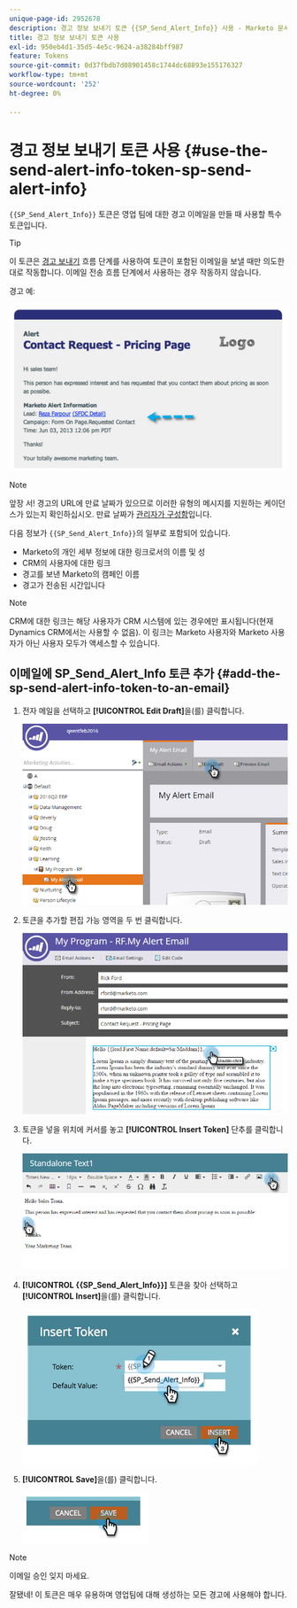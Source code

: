 ```yaml
---
unique-page-id: 2952678
description: 경고 정보 보내기 토큰 {{SP_Send_Alert_Info}} 사용 - Marketo 문서 - 제품 설명서
title: 경고 정보 보내기 토큰 사용
exl-id: 950eb4d1-35d5-4e5c-9624-a38284bff987
feature: Tokens
source-git-commit: 0d37fbdb7d08901458c1744dc68893e155176327
workflow-type: tm+mt
source-wordcount: '252'
ht-degree: 0%

---
```


# 경고 정보 보내기 토큰 사용 {#use-the-send-alert-info-token-sp-send-alert-info}

`{{SP_Send_Alert_Info}}` 토큰은 영업 팀에 대한 경고 이메일을 만들 때 사용할 특수 토큰입니다.

>[!TIP]
>
>이 토큰은 [경고 보내기](/help/marketo/product-docs/core-marketo-concepts/smart-campaigns/flow-actions/send-alert.md) 흐름 단계를 사용하여 토큰이 포함된 이메일을 보낼 때만 의도한 대로 작동합니다. 이메일 전송 흐름 단계에서 사용하는 경우 작동하지 않습니다.

경고 예:

![](assets/image2014-9-25-15-3a17-3a58.png)

>[!NOTE]
>
>앞장 서! 경고의 URL에 만료 날짜가 있으므로 이러한 유형의 메시지를 지원하는 케이던스가 있는지 확인하십시오. 만료 날짜가 [관리자가 구성함](/help/marketo/product-docs/administration/settings/edit-link-expiration-in-reports-and-alerts.md)입니다.

다음 정보가 `{{SP_Send_Alert_Info}}`의 일부로 포함되어 있습니다.

* Marketo의 개인 세부 정보에 대한 링크로서의 이름 및 성
* CRM의 사용자에 대한 링크
* 경고를 보낸 Marketo의 캠페인 이름
* 경고가 전송된 시간입니다

>[!NOTE]
>
>CRM에 대한 링크는 해당 사용자가 CRM 시스템에 있는 경우에만 표시됩니다(현재 Dynamics CRM에서는 사용할 수 없음). 이 링크는 Marketo 사용자와 Marketo 사용자가 아닌 사용자 모두가 액세스할 수 있습니다.

## 이메일에 SP_Send_Alert_Info 토큰 추가 {#add-the-sp-send-alert-info-token-to-an-email}

1. 전자 메일을 선택하고 **[!UICONTROL Edit Draft]**&#x200B;을(를) 클릭합니다.

   ![](assets/one-3.png)

1. 토큰을 추가할 편집 가능 영역을 두 번 클릭합니다.

   ![](assets/two-3.png)

1. 토큰을 넣을 위치에 커서를 놓고 **[!UICONTROL Insert Token]** 단추를 클릭합니다.

   ![](assets/three-3.png)

1. **[!UICONTROL {{SP_Send_Alert_Info}}]** 토큰을 찾아 선택하고 **[!UICONTROL Insert]**&#x200B;을(를) 클릭합니다.

   ![](assets/image2014-9-25-15-3a19-3a11.png)

1. **[!UICONTROL Save]**&#x200B;을(를) 클릭합니다.

   ![](assets/image2014-9-25-15-3a19-3a24.png)

>[!NOTE]
>
>이메일 승인 잊지 마세요.

잘됐네! 이 토큰은 매우 유용하며 영업팀에 대해 생성하는 모든 경고에 사용해야 합니다.
